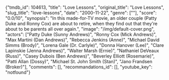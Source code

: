 {"tmdb_id": 104613, "title": "Love Lessons", "original_title": "Love Lessons", "slug_title": "love-lessons", "date": "2000-11-22", "genre": [""], "score": "0.0/10", "synopsis": "In this made-for-TV movie, an older couple (Patty Duke and Ronny Cox) are about to retire, when they find out that they're about to be parents all over again.", "image": "/img/default-cover.png", "actors": ["Patty Duke (Sunny Andrews)", "Ronny Cox (Mick Andrews)", "Max Martini (Dan Andrews)", "Rebecca Jenkins (Anne)", "Michael David Simms (Brody)", "Lorena Gale (Dr. Carlyle)", "Donna Hanover (Lee)", "Clare Lapinskie (Jenna Andrews)", "Walter Marsh (Ernie)", "Nathaniel DeVeaux (Russ)", "Casey Dubois (Ben Andrews)", "Beverley Elliott (Rosemarie)", "Patti Allan (Dossy)", "Michael St. John Smith (Stan)", "Jano Frandsen (Broker)"], "comments": [], "recommandations_id": [], "youtube_key": "notfound"}